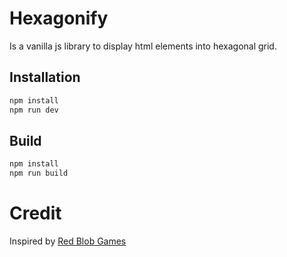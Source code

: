 # Hexagonify

Is a vanilla js library to display html elements into hexagonal grid.

## Installation

``` bash
npm install
npm run dev
```

## Build

``` bash
npm install
npm run build
```

  
# Credit

Inspired by [Red Blob Games](https://www.redblobgames.com/)